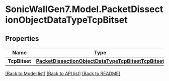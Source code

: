 # SonicWallGen7.Model.PacketDissectionObjectDataTypeTcpBitset

## Properties

Name | Type | Description | Notes
------------ | ------------- | ------------- | -------------
**TcpBitset** | [**PacketDissectionObjectDataTypeTcpBitsetTcpBitset**](PacketDissectionObjectDataTypeTcpBitsetTcpBitset.md) |  | [optional] 

[[Back to Model list]](../README.md#documentation-for-models) [[Back to API list]](../README.md#documentation-for-api-endpoints) [[Back to README]](../README.md)

